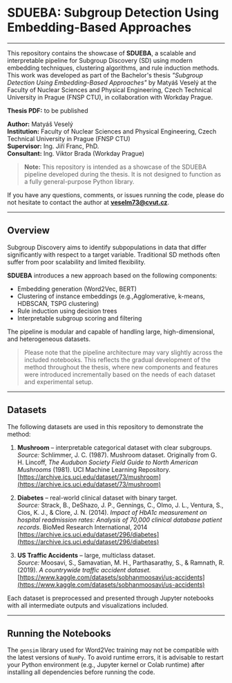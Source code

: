 # SDUEBA: Subgroup Detection Using Embedding-Based Approaches

---

This repository contains the showcase of **SDUEBA**, a scalable and interpretable pipeline for Subgroup Discovery (SD) using modern embedding techniques, clustering algorithms, and rule induction methods. This work was developed as part of the Bachelor's thesis *"Subgroup Detection Using Embedding-Based Approaches"* by Matyáš Veselý at the Faculty of Nuclear Sciences and Physical Engineering, Czech Technical University in Prague (FNSP CTU), in collaboration with Workday Prague.

**Thesis PDF:** to be published

**Author:** Matyáš Veselý  
**Institution:** Faculty of Nuclear Sciences and Physical Engineering, Czech Technical University in Prague (FNSP CTU)  
**Supervisor:** Ing. Jiří Franc, PhD.  
**Consultant:** Ing. Viktor Brada (Workday Prague)

> **Note:** This repository is intended as a showcase of the SDUEBA pipeline developed during the thesis. It is not designed to function as a fully general-purpose Python library.

If you have any questions, comments, or issues running the code, please do not hesitate to contact the author at **veselm73@cvut.cz**.

---

## Overview

Subgroup Discovery aims to identify subpopulations in data that differ significantly with respect to a target variable. Traditional SD methods often suffer from poor scalability and limited flexibility.

**SDUEBA** introduces a new approach based on the following components:

- Embedding generation (Word2Vec, BERT)
- Clustering of instance embeddings (e.g.,Agglomerative, k-means, HDBSCAN, TSPG clustering)
- Rule induction using decision trees
- Interpretable subgroup scoring and filtering

The pipeline is modular and capable of handling large, high-dimensional, and heterogeneous datasets.
>Please note that the pipeline architecture may vary slightly across the included notebooks. This reflects the gradual development of the method throughout the thesis, where new components and features were introduced incrementally based on the needs of each dataset and experimental setup.

---

## Datasets

The following datasets are used in this repository to demonstrate the method:

1. **Mushroom** – interpretable categorical dataset with clear subgroups.  
   *Source:* Schlimmer, J. C. (1987). Mushroom dataset. Originally from G. H. Lincoff, *The Audubon Society Field Guide to North American Mushrooms* (1981). UCI Machine Learning Repository. [https://archive.ics.uci.edu/dataset/73/mushroom](https://archive.ics.uci.edu/dataset/73/mushroom)

2. **Diabetes** – real-world clinical dataset with binary target.  
   *Source:* Strack, B., DeShazo, J. P., Gennings, C., Olmo, J. L., Ventura, S., Cios, K. J., & Clore, J. N. (2014). *Impact of HbA1c measurement on hospital readmission rates: Analysis of 70,000 clinical database patient records*. BioMed Research International, 2014  
   [https://archive.ics.uci.edu/dataset/296/diabetes](https://archive.ics.uci.edu/dataset/296/diabetes)

3. **US Traffic Accidents** – large, multiclass dataset.  
   *Source:* Moosavi, S., Samavatian, M. H., Parthasarathy, S., & Ramnath, R. (2019). *A countrywide traffic accident dataset.*  
   [https://www.kaggle.com/datasets/sobhanmoosavi/us-accidents](https://www.kaggle.com/datasets/sobhanmoosavi/us-accidents)

Each dataset is preprocessed and presented through Jupyter notebooks with all intermediate outputs and visualizations included.

---

## Running the Notebooks

The `gensim` library used for Word2Vec training may not be compatible with the latest versions of `NumPy`. To avoid runtime errors, it is advisable to restart your Python environment (e.g., Jupyter kernel or Colab runtime) after installing all dependencies before running the code.


